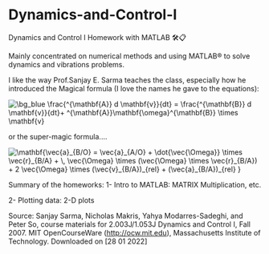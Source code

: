 # Dynamics-and-Control-I
Dynamics and Control I Homework with MATLAB 🛠📋

Mainly concentrated on numerical methods and using MATLAB® to solve dynamics and vibrations problems.

I like the way Prof.Sanjay E. Sarma teaches the class, especially how he introduced the Magical formula (I love the names he gave to the equations):

<img src="https://latex.codecogs.com/svg.image?\bg_blue&space;\frac{^{\mathbf{A}}&space;d&space;\mathbf{v}}{dt}&space;=&space;\frac{^{\mathbf{B}}&space;d&space;\mathbf{v}}{dt}&plus;&space;^{\mathbf{A}}\mathbf{\omega}^{\mathbf{B}}&space;\times&space;\mathbf{v}" title="\bg_blue \frac{^{\mathbf{A}} d \mathbf{v}}{dt} = \frac{^{\mathbf{B}} d \mathbf{v}}{dt}+ ^{\mathbf{A}}\mathbf{\omega}^{\mathbf{B}} \times \mathbf{v}" />

or the super-magic formula....

<img src="https://latex.codecogs.com/svg.image?\mathbf{\vec{a}_{B/O}&space;&space;=&space;&space;\vec{a}_{A/O}&space;&plus;&space;\dot{\vec{\Omega}}&space;\times&space;\vec{r}_{B/A}&space;&plus;&space;\,&space;\vec{\Omega}&space;\times&space;(\vec{\Omega}&space;\times&space;\vec{r}_{B/A})&space;&plus;&space;2&space;\vec{\Omega}&space;\times&space;(\vec{v}_{B/A})_{rel}&space;&plus;&space;(\vec{a}_{B/A})_{rel}&space;}" title="\mathbf{\vec{a}_{B/O} = \vec{a}_{A/O} + \dot{\vec{\Omega}} \times \vec{r}_{B/A} + \, \vec{\Omega} \times (\vec{\Omega} \times \vec{r}_{B/A}) + 2 \vec{\Omega} \times (\vec{v}_{B/A})_{rel} + (\vec{a}_{B/A})_{rel} }" />

Summary of the homeworks:
1- Intro to MATLAB: MATRIX Multiplication, etc.

2- Plotting data: 2-D plots


Source:
Sanjay Sarma, Nicholas Makris, Yahya Modarres-Sadeghi, and Peter So, course materials for 2.003J/1.053J
Dynamics and Control I, Fall 2007. MIT OpenCourseWare (http://ocw.mit.edu), Massachusetts Institute of Technology. 
 Downloaded on [28 01 2022]
